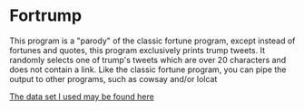 # Fortrump

This program is a "parody" of the classic fortune program, except instead of fortunes and quotes, this program exclusively prints trump tweets. 
It randomly selects one of trump's tweets which are over 20 characters and does not contain a link. 
Like the classic fortune program, you can pipe the output to other programs, such as cowsay and/or lolcat

[The data set I used may  be found here](https://github.com/bpb27/trump_tweet_data_archive)
